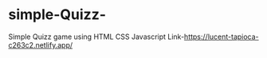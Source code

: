 # simple-Quizz-
Simple Quizz game using HTML CSS Javascript
Link-https://lucent-tapioca-c263c2.netlify.app/
